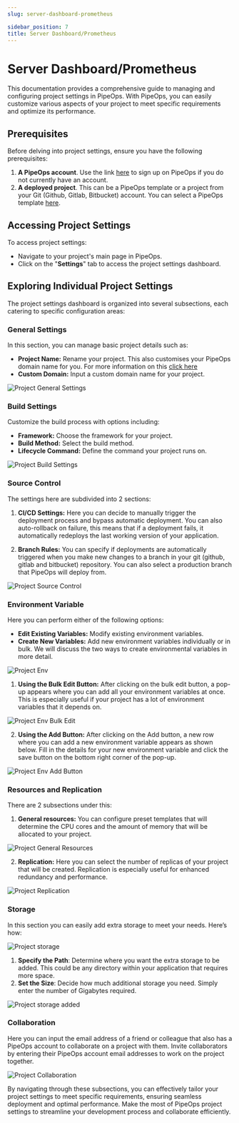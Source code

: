 ```yaml
---
slug: server-dashboard-prometheus

sidebar_position: 7
title: Server Dashboard/Prometheus
---
```


# Server Dashboard/Prometheus

This documentation provides a comprehensive guide to managing and configuring project settings in PipeOps. With PipeOps, you can easily customize various aspects of your project to meet specific requirements and optimize its performance.

## Prerequisites

Before delving into project settings, ensure you have the following prerequisites:

1. **A PipeOps account**. Use the link [here](https://console.pipeops.io/signup) to sign up on PipeOps if you do not currently have an account.
2. **A deployed project**. This can be a PipeOps template or a project from your Git (Github, Gitlab, Bitbucket) account. You can select a PipeOps template [here](https://github.com/orgs/pipeops-dev/repositories).

## Accessing Project Settings

To access project settings:

- Navigate to your project's main page in PipeOps.
- Click on the "**Settings**" tab to access the project settings dashboard.

## Exploring Individual Project Settings

The project settings dashboard is organized into several subsections, each catering to specific configuration areas:

### General Settings

In this section, you can manage basic project details such as:

- **Project Name:** Rename your project. This also customises your PipeOps domain name for you. For more information on this [click here](/docs/projects/customizing-default-domain)
- **Custom Domain:** Input a custom domain name for your project.

![Project General Settings](https://d23lxlhhocltbo.cloudfront.net/wp-content/uploads/2024/06/28040027/5-2.png)

### Build Settings

Customize the build process with options including:

- **Framework:** Choose the framework for your project.
- **Build Method:** Select the build method.
- **Lifecycle Command:** Define the command your project runs on.

![Project Build Settings](https://d23lxlhhocltbo.cloudfront.net/wp-content/uploads/2024/06/28041021/6-2.png)

### Source Control

The settings here are subdivided into 2 sections:

1. **CI/CD Settings:** Here you can decide to manually trigger the deployment process and bypass automatic deployment. You can also auto-rollback on failure, this means that if a deployment fails, it automatically redeploys the last working version of your application.

2. **Branch Rules:** You can specify if deployments are automatically triggered when you make new changes to a branch in your git (github, gitlab and bitbucket) repository. You can also select a production branch that PipeOps will deploy from.

![Project Source Control](https://d23lxlhhocltbo.cloudfront.net/wp-content/uploads/2024/06/28041243/7-1.png)

### Environment Variable

Here you can perform either of the following options:

- **Edit Existing Variables:** Modify existing environment variables.
- **Create New Variables:** Add new environment variables individually or in bulk. We will discuss the two ways to create environmental variables in more detail.

![Project Env](https://d23lxlhhocltbo.cloudfront.net/wp-content/uploads/2024/06/28041518/8-1.png)

1. **Using the Bulk Edit Button:** After clicking on the bulk edit button, a pop-up appears where you can add all your environment variables at once. This is especially useful if your project has a lot of environment variables that it depends on.

![Project Env Bulk Edit](https://pub-30c11acc143348fcae20835653c5514d.r2.dev//20/45/Project_Settings_Bulk_Add_Env_bd3b6c0bd0.png)

2. **Using the Add Button:** After clicking on the Add button, a new row where you can add a new environment variable appears as shown below. Fill in the details for your new environment variable and click the save button on the bottom right corner of the pop-up.

![Project Env Add Button](https://d23lxlhhocltbo.cloudfront.net/wp-content/uploads/2024/06/28042155/10-1.png)

### Resources and Replication

There are 2 subsections under this:

1. **General resources:** You can configure preset templates that will determine the CPU cores and the amount of memory that will be allocated to your project.

![Project General Resources](https://pub-30c11acc143348fcae20835653c5514d.r2.dev//20/45/Project_Settings_Presets_f701b89f80.png)

2. **Replication:** Here you can select the number of replicas of your project that will be created. Replication is especially useful for enhanced redundancy and performance.

![Project Replication](https://d23lxlhhocltbo.cloudfront.net/wp-content/uploads/2024/06/28042204/11-2.png)

### Storage

In this section you can easily add extra storage to meet your needs. Here’s how:

![Project storage](https://d23lxlhhocltbo.cloudfront.net/wp-content/uploads/2024/06/28034712/3-2.png)

1. **Specify the Path**: Determine where you want the extra storage to be added. This could be any directory within your application that requires more space.
2. **Set the Size**: Decide how much additional storage you need. Simply enter the number of Gigabytes required.

![Project storage added](https://d23lxlhhocltbo.cloudfront.net/wp-content/uploads/2024/06/28035533/4-1.png)

### Collaboration

Here you can input the email address of a friend or colleague that also has a PipeOps account to collaborate on a project with them. Invite collaborators by entering their PipeOps account email addresses to work on the project together.

![Project Collaboration](https://d23lxlhhocltbo.cloudfront.net/wp-content/uploads/2024/06/28042523/12-2.png)

By navigating through these subsections, you can effectively tailor your project settings to meet specific requirements, ensuring seamless deployment and optimal performance. Make the most of PipeOps project settings to streamline your development process and collaborate efficiently.
